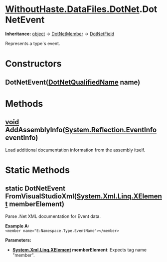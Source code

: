 # [WithoutHaste.DataFiles.DotNet](TableOfContents.WithoutHaste.DataFiles.DotNet.md).DotNetEvent

**Inheritance:** [object](https://docs.microsoft.com/en-us/dotnet/api/system.object) → [DotNetMember](WithoutHaste.DataFiles.DotNet.DotNetMember.md) → [DotNetField](WithoutHaste.DataFiles.DotNet.DotNetField.md)  

Represents a type&#96;s event.  

# Constructors

## DotNetEvent([DotNetQualifiedName](WithoutHaste.DataFiles.DotNet.DotNetQualifiedName.md) name)

# Methods

## [void](https://docs.microsoft.com/en-us/dotnet/api/system.void) AddAssemblyInfo([System.Reflection.EventInfo](https://docs.microsoft.com/en-us/dotnet/api/system.reflection.eventinfo) eventInfo)

Load additional documentation information from the assembly itself.  

# Static Methods

## static DotNetEvent FromVisualStudioXml([System.Xml.Linq.XElement](https://docs.microsoft.com/en-us/dotnet/api/system.xml.linq.xelement) memberElement)

Parse .Net XML documentation for Event data.  

**Example A:**  
`<member name="E:Namespace.Type.EventName"></member>`  

**Parameters:**  
* **[System.Xml.Linq.XElement](https://docs.microsoft.com/en-us/dotnet/api/system.xml.linq.xelement) memberElement**: Expects tag name "member".  

